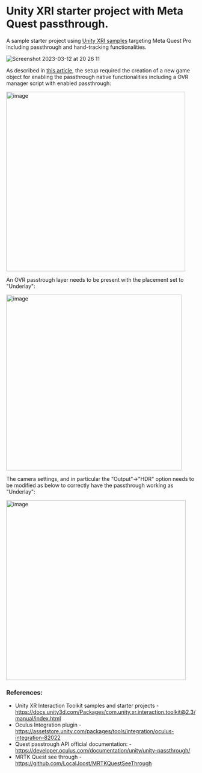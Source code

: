 # Unity XRI starter project with Meta Quest passthrough.

A sample starter project using [Unity XRI samples](https://docs.unity3d.com/Packages/com.unity.xr.interaction.toolkit@2.3/manual/index.html) targeting Meta Quest Pro including passthrough and hand-tracking functionalities.

![Screenshot 2023-03-12 at 20 26 11](https://user-images.githubusercontent.com/99928/224571549-98475d5b-c48a-49a7-ac8e-cf3f09352f11.png)

As described in [this article](https://localjoost.github.io/Passthrough-transparency-with-MRTK2-and-3-on-Quest-2Pro/), the setup required the creation of a new game object for enabling the passthrough native functionalities including a OVR manager script with enabled passthrough:

<img width="476" alt="image" src="https://user-images.githubusercontent.com/99928/227773238-5bd3a795-04ef-4d06-8c59-714fb81c5183.png">

An OVR passtrough layer needs to be present with the placement set to "Underlay":

<img width="466" alt="image" src="https://user-images.githubusercontent.com/99928/227773351-9607d09f-21fa-47c0-b194-19cf34f4c3eb.png">

The camera settings, and in particular the "Output"->"HDR" option needs to be modified as below to correctly have the passthrough working as "Underlay":

<img width="477" alt="image" src="https://user-images.githubusercontent.com/99928/227773478-cefc9589-26d6-4be6-9790-9c7d3b6f1132.png">

### References:
- Unity XR Interaction Toolkit samples and starter projects - https://docs.unity3d.com/Packages/com.unity.xr.interaction.toolkit@2.3/manual/index.html
- Oculus Integration plugin - https://assetstore.unity.com/packages/tools/integration/oculus-integration-82022
- Quest passtrough API official documentation: - https://developer.oculus.com/documentation/unity/unity-passthrough/
- MRTK Quest see through - https://github.com/LocalJoost/MRTKQuestSeeThrough
